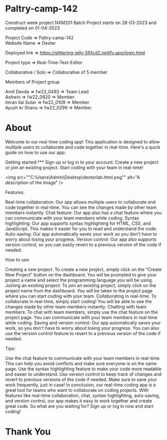 # Paltry-camp-142

Construct week project NXM201 Batch Project starts on 28-03-2023 and completed on 01-04-2023

Project Code => Paltry-camp-142 <br>
Website Name => Dexter

Deployed link => https://glittering-jelly-591cd2.netlify.app/login.html

Project type => Real-Time-Text-Editor

Collaborative / Solo => Collaborative of 5 member

Members of Project group

Amit Devda          => fw22_0493 => Team Lead <br>
Ashwin              => fw22_0820 => Member <br>
Imran Ilai Sutar    => fw22_0109 => Member <br>
Ayush kr Shanu      => fw22_0299 => Member <br>


# About
Welcome to our real-time coding app! This application is designed to allow multiple users to collaborate and code together in real-time. Here's a quick guide on how to use our app:

Getting started:***
Sign up or log in to your account.
Create a new project or join an existing project.
Start coding with your team in real-time!


<img src=""C:\Users\Admin\Desktop\dexterlab.html.png"" alt="A description of the image" />



Features:

Real-time collaboration: Our app allows multiple users to collaborate and code together in real-time. You can see the changes made by other team members instantly.
Chat feature: Our app also has a chat feature where you can communicate with your team members while coding.
Syntax highlighting: Our app supports syntax highlighting for HTML, CSS, and JavaScript. This makes it easier for you to read and understand the code.
Auto-saving: Our app automatically saves your work so you don't have to worry about losing your progress.
Version control: Our app also supports version control, so you can easily revert to a previous version of the code if needed.

How to use:

Creating a new project: To create a new project, simply click on the "Create New Project" button on the dashboard. You will be prompted to give your project a name and select the programming language you will be using.
Joining an existing project: To join an existing project, simply click on the project name from the dashboard. You will be taken to the project page where you can start coding with your team.
Collaborating in real-time: To collaborate in real-time, simply start coding! You will be able to see the changes made by other team members instantly.
Chatting with team members: To chat with team members, simply use the chat feature on the project page. You can communicate with your team members in real-time while coding.
Saving and version control: Our app automatically saves your work, so you don't have to worry about losing your progress. You can also use the version control feature to revert to a previous version of the code if needed.

Tips:

Use the chat feature to communicate with your team members in real-time. This can help you avoid conflicts and make sure everyone is on the same page.
Use the syntax highlighting feature to make your code more readable and easier to understand.
Use version control to keep track of changes and revert to previous versions of the code if needed.
Make sure to save your work frequently, just in case!
In conclusion, our real-time coding app is a great tool for teams who want to collaborate on coding projects. With features like real-time collaboration, chat, syntax highlighting, auto-saving, and version control, our app makes it easy to work together and create great code. So what are you waiting for? Sign up or log in now and start coding!

# Thank You
